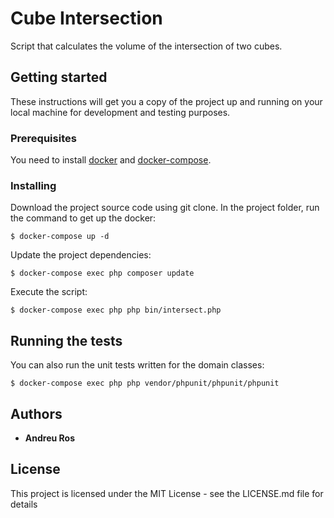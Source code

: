 # Cube Intersection
Script that calculates the volume of the intersection of two cubes.

## Getting started
These instructions will get you a copy of the project up and running on your local machine for development and testing purposes.

### Prerequisites
You need to install [docker](https://www.docker.com/) and [docker-compose](https://docs.docker.com/compose/).

### Installing
Download the project source code using git clone.
In the project folder, run the command to get up the docker:

```
$ docker-compose up -d
```
Update the project dependencies:

```
$ docker-compose exec php composer update
```

Execute the script:
```
$ docker-compose exec php php bin/intersect.php
```

## Running the tests
You can also run the unit tests written for the domain classes:
```
$ docker-compose exec php php vendor/phpunit/phpunit/phpunit
```

## Authors
* **Andreu Ros**

## License
This project is licensed under the MIT License - see the LICENSE.md file for details
